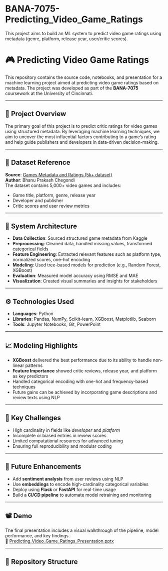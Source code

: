 # BANA-7075-Predicting_Video_Game_Ratings
This project aims to build an ML system to predict video game ratings using metadata (genre, platform, release year, user/critic scores). 

# 🎮 Predicting Video Game Ratings

This repository contains the source code, notebooks, and presentation for a machine learning project aimed at predicting video game ratings based on metadata. The project was developed as part of the **BANA-7075** coursework at the University of Cincinnati.

---

## 📌 Project Overview

The primary goal of this project is to predict critic ratings for video games using structured metadata. By leveraging machine learning techniques, we aim to uncover the most influential factors contributing to a game’s rating and help guide publishers and developers in data-driven decision-making.

---

## 📂 Dataset Reference

**Source**: [Games Metadata and Ratings (5k+ dataset)](https://www.kaggle.com/datasets/bhanuprakashchegondi/games-metadata-and-ratings-5k-dataset)  
**Author**: Bhanu Prakash Chegondi  
The dataset contains 5,000+ video games and includes:
- Game title, platform, genre, release year
- Developer and publisher
- Critic scores and user review metrics

---

## 🧱 System Architecture


- **Data Collection**: Sourced structured game metadata from Kaggle
- **Preprocessing**: Cleaned data, handled missing values, transformed categorical fields
- **Feature Engineering**: Extracted relevant features such as platform type, normalized scores, one-hot encoding
- **Modeling**: Used tree-based models for prediction (e.g., Random Forest, XGBoost)
- **Evaluation**: Measured model accuracy using RMSE and MAE
- **Visualization**: Created visual summaries and insights for stakeholders

---

## ⚙️ Technologies Used

- **Languages**: Python
- **Libraries**: Pandas, NumPy, Scikit-learn, XGBoost, Matplotlib, Seaborn
- **Tools**: Jupyter Notebooks, Git, PowerPoint

---

## 📈 Modeling Highlights

- **XGBoost** delivered the best performance due to its ability to handle non-linear patterns
- **Feature Importance** showed critic reviews, release year, and platform as key predictors
- Handled categorical encoding with one-hot and frequency-based techniques
- Future gains can be achieved by incorporating game descriptions and review texts using NLP

---

## 🧪 Key Challenges

- High cardinality in fields like *developer* and *platform*
- Incomplete or biased entries in review scores
- Limited computational resources for advanced tuning
- Ensuring full reproducibility and modular coding

---

## 🚀 Future Enhancements

- Add **sentiment analysis** from user reviews using NLP
- Use **embeddings** to encode high-cardinality categorical variables
- Deploy using **Flask** or **FastAPI** for real-time usage
- Build a **CI/CD pipeline** to automate model retraining and monitoring

---

## 📽️ Demo

The final presentation includes a visual walkthrough of the pipeline, model performance, and key findings.  
📂 [Predicting_Video_Game_Ratings_Presentation.pptx](./Predicting_Video_Game_Ratings_Presentation.pptx)


---

## 📁 Repository Structure

